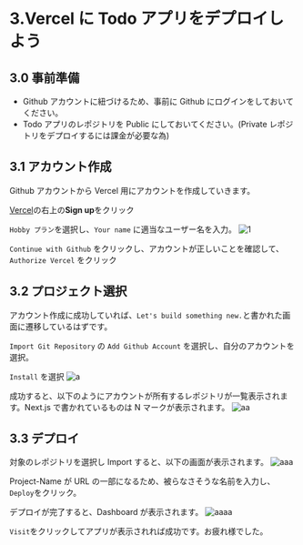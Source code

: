 # 3.Vercel に Todo アプリをデプロイしよう

## 3.0 事前準備

- Github アカウントに紐づけるため、事前に Github にログインをしておいてください。
- Todo アプリのレポジトリを Public にしておいてください。(Private レポジトリをデプロイするには課金が必要な為)

## 3.1 アカウント作成

Github アカウントから Vercel 用にアカウントを作成していきます。

[Vercel](https://vercel.com/)の右上の**Sign up**をクリック

`Hobby プラン`を選択し、`Your name` に適当なユーザー名を入力。
![1](https://i.imgur.com/XjYVKZk.png)

`Continue with Github` をクリックし、アカウントが正しいことを確認して、`Authorize Vercel` をクリック

## 3.2 プロジェクト選択

アカウント作成に成功していれば、`Let's build something new.`と書かれた画面に遷移しているはずです。

`Import Git Repository` の `Add Github Account` を選択し、自分のアカウントを選択。

`Install` を選択
![a](https://i.imgur.com/sJrvbfu.png)

成功すると、以下のようにアカウントが所有するレポジトリが一覧表示されます。Next.js で書かれているものは N マークが表示されます。
![aa](https://i.imgur.com/gd7zYnT.png)

## 3.3 デプロイ

対象のレポジトリを選択し Import すると、以下の画面が表示されます。
![aaa](https://i.imgur.com/owLCxLN.png)

Project-Name が URL の一部になるため、被らなさそうな名前を入力し、`Deploy`をクリック。

デプロイが完了すると、Dashboard が表示されます。
![aaaa](https://i.imgur.com/7X97sGr.png)

`Visit`をクリックしてアプリが表示されれば成功です。お疲れ様でした。
